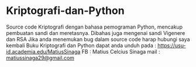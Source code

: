 # Kriptografi-dan-Python
Source code Kriptografi dengan bahasa pemograman Python, mencakup pembuatan sandi dan meretasnya. Dibahas juga mengenai sandi Vigenere dan RSA
Jika anda menemukan bug dalam source code harap hubungi saya kembali
Buku Kriptografi dan Python dapat anda unduh pada : https://usu-id.academia.edu/MatiusSinaga
FB 		: Matius Celcius Sinaga
mail 	: matiussinaga29@gmail.com

